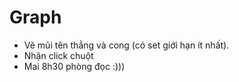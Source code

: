 # Graph
- Vẽ mũi tên thẳng và cong (có set giới hạn ít nhất).
- Nhận click chuột
- Mai 8h30 phòng đọc :)))
